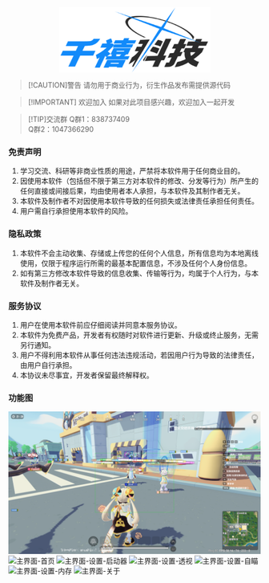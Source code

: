 <div  align="center">    
     <img src="./Image/logo.png" width = "301" height = "130" alt="图片名称" align=center />
</div>

> [!CAUTION]警告
> 请勿用于商业行为，衍生作品发布需提供源代码

> [!IMPORTANT] 欢迎加入
> 如果对此项目感兴趣，欢迎加入一起开发

> [!TIP]交流群
> Q群1：838737409 \
> Q群2：1047366290

### 免责声明
1. 学习交流、科研等非商业性质的用途，严禁将本软件用于任何商业目的。
2. 因使用本软件（包括但不限于第三方对本软件的修改、分发等行为）所产生的任何直接或间接后果，均由使用者本人承担，与本软件及其制作者无关。
3. 本软件及制作者不对因使用本软件导致的任何损失或法律责任承担任何责任。
4. 用户需自行承担使用本软件的风险。

### 隐私政策
1. 本软件不会主动收集、存储或上传您的任何个人信息，所有信息均为本地离线使用，仅限于程序运行所需的最基本配置信息，不涉及任何个人身份信息。
2. 如有第三方修改本软件导致的信息收集、传输等行为，均属于个人行为，与本软件及制作者无关。

### 服务协议
1. 用户在使用本软件前应仔细阅读并同意本服务协议。
2. 本软件为免费产品，开发者有权随时对软件进行更新、升级或终止服务，无需另行通知。
3. 用户不得利用本软件从事任何违法违规活动，若因用户行为导致的法律责任，由用户自行承担。
4. 本协议未尽事宜，开发者保留最终解释权。

### 功能图
![辅助](./Image/7.png "辅助")
![主界面-首页](./Image/1.png "主界面-首页")
![主界面-设置-启动器](./Image/2.png "主界面-设置-启动器")
![主界面-设置-透视](./Image/3.png "主界面-设置-透视")
![主界面-设置-自瞄](./Image/4.png "主界面-设置-自瞄")
![主界面-设置-内存](./Image/5.png "主界面-设置-内存")
![主界面-关于](./Image/5.png "主界面-关于")